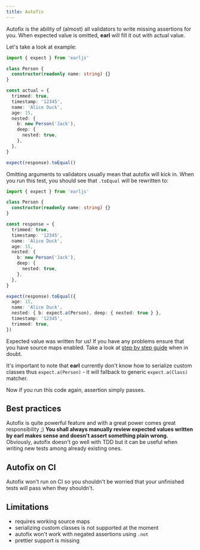 ```yaml
---
title: Autofix
---
```


Autofix is the ability of (almost) all validators to write missing assertions
for you. When expected value is omitted, **earl** will fill it out with actual
value.

Let's take a look at example:

```typescript
import { expect } from 'earljs'

class Person {
  constructor(readonly name: string) {}
}

const actual = {
  trimmed: true,
  timestamp: '12345',
  name: 'Alice Duck',
  age: 15,
  nested: {
    b: new Person('Jack'),
    deep: {
      nested: true,
    },
  },
}

expect(response).toEqual()
```

Omitting arguments to validators usually mean that autofix will kick in. When
you run this test, you should see that `.toEqual` will be rewritten to:

```typescript
import { expect } from 'earljs'

class Person {
  constructor(readonly name: string) {}
}

const response = {
  trimmed: true,
  timestamp: '12345',
  name: 'Alice Duck',
  age: 15,
  nested: {
    b: new Person('Jack'),
    deep: {
      nested: true,
    },
  },
}

expect(response).toEqual({
  age: 15,
  name: 'Alice Duck',
  nested: { b: expect.a(Person), deep: { nested: true } },
  timestamp: '12345',
  trimmed: true,
})
```

Expected value was written for us! If you have any problems ensure that you have
source maps enabled. Take a look at
[step by step guide](../introduction/step-by-step-guide) when in doubt.

It's important to note that **earl** currently don't know how to serialize
custom classes thus `expect.a(Person)` - it will fallback to generic
`expect.a(Class)` matcher.

Now if you run this code again, assertion simply passes.

## Best practices

Autofix is quite powerful feature and with a great power comes great
responsibility ;) **You shall always manually review expected values written by
earl makes sense and doesn't assert something plain wrong.** Obviously, autofix
doesn't go well with TDD but it can be useful when writing new tests among
already existing ones.

## Autofix on CI

Autofix won't run on CI so you shouldn't be worried that your unfinished tests
will pass when they shouldn't.

## Limitations

- requires working source maps
- serializing custom classes is not supported at the moment
- autofix won't work with negated assertions using `.not`
- prettier support is missing
